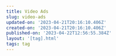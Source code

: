 ```yaml
---
title: Video Ads
slug: video-ads
updated-on: '2023-04-21T20:16:10.406Z'
created-on: '2023-04-21T20:16:10.406Z'
published-on: '2023-04-22T12:56:55.384Z'
layout: '[tag].html'
tags: tag
---
```



